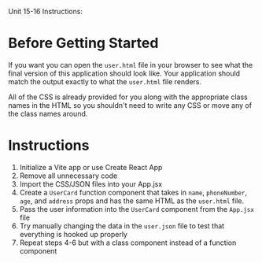 Unit 15-16 Instructions:

# Before Getting Started

If you want you can open the `user.html` file in your browser to see what the final version of this application should look like. Your application should match the output exactly to what the `user.html` file renders.

All of the CSS is already provided for you along with the appropriate class names in the HTML so you shouldn't need to write any CSS or move any of the class names around.


# Instructions

1. Initialize a Vite app or use Create React App
2. Remove all unnecessary code
3. Import the CSS/JSON files into your App.jsx
4. Create a `UserCard` function component that takes in `name`, `phoneNumber`, `age`, and `address` props and has the same HTML as the `user.html` file.
5. Pass the user information into the `UserCard` component from the `App.jsx` file
6. Try manually changing the data in the `user.json` file to test that everything is hooked up properly
7. Repeat steps 4-6 but with a class component instead of a function component
